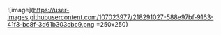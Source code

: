 
![image](https://user-images.githubusercontent.com/107023977/218291027-588e97bf-9163-41f3-bc8f-3d61b303cbc9.png =250x250)
